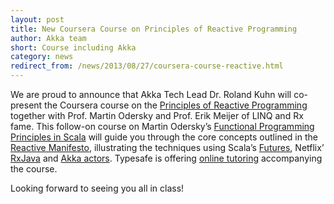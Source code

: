 ```yaml
---
layout: post
title: New Coursera Course on Principles of Reactive Programming
author: Akka team
short: Course including Akka
category: news
redirect_from: /news/2013/08/27/coursera-course-reactive.html
---
```


We are proud to announce that Akka Tech Lead Dr. Roland Kuhn will co-present
the Coursera course on the [Principles of Reactive
Programming](https://www.coursera.org/course/reactive) together with Prof.
Martin Odersky and Prof. Erik Meijer of LINQ and Rx fame. This follow-on course
on Martin Odersky’s [Functional Programming Principles in
Scala](https://www.coursera.org/course/progfun) will guide you through the core
concepts outlined in the [Reactive
Manifesto](http://www.reactivemanifesto.org/), illustrating the techniques
using Scala’s
[Futures](http://docs.scala-lang.org/overviews/core/futures.html), Netflix’
[RxJava](https://github.com/Netflix/RxJava/tree/master/language-adaptors/rxjava-scala)
and [Akka actors](http://doc.akka.io/docs/akka/2.2.0/general/actors.html).
Typesafe is offering [online
tutoring](http://typesafe.com/blog/announcing_typesafe_new_coursera_tutoring_program)
accompanying the course.

Looking forward to seeing you all in class!